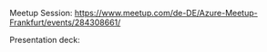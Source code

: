 Meetup Session: https://www.meetup.com/de-DE/Azure-Meetup-Frankfurt/events/284308661/

Presentation deck: 
